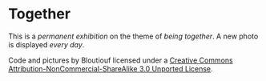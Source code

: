 # Together

This is a *permanent exhibition* on the theme of *being together*. A new photo is displayed *every day*.

Code and pictures by Bloutiouf licensed under a [Creative Commons Attribution-NonCommercial-ShareAlike 3.0 Unported License](http://creativecommons.org/licenses/by-nc-sa/3.0/).
